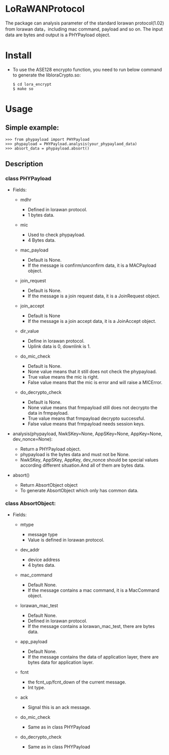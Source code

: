 # LoRaWANProtocol
The package can analysis parameter of the standard lorawan protocol(1.02) from lorawan data，including mac command, payload and so on.
The input data are bytes and output is a PHYPayload object.

# Install
- To use the ASE128 encrypto function, you need to run below command to generate the libloraCrypto.so:
    ```
    $ cd lora_encrypt
    $ make so
    ```

# Usage

## Simple example:
```
>>> from phypayload import PHYPayload
>>> phypayload = PHYPayload.analysis(your_phypaylaod_data)
>>> absort_data = phypayload.absort()
```

## Description
### class PHYPayload
- Fields:
    - mdhr
        - Defined in lorawan protocol.
        - 1 bytes data.

    - mic
        - Used to check phypayload.
        - 4 Bytes data.

    - mac_payload
        - Default is None.
        - If the message is confirm/unconfirm data, it is a MACPayload object.

    - join_request
        - Default is None.
        - If the message is a join request data, it is a JoinRequest object.

    - join_accept
        - Default is None
        - If the message is a join accept data, it is a JoinAccept object.

    - dir_value
        - Define in lorawan protocol.
        - Uplink data is 0, downlink is 1.

    - do_mic_check
        - Default is None.
        - None value means that it still does not check the phypayload.
        - True value means the mic is right.
        - False value means that the mic is error and will raise a MICError.

    - do_decrypto_check
        - Default is None.
        - None value means that frmpayload still does not decrypto the data in frmpayload.
        - True value means that frmpayload decrypto successful.
        - False value means that frmpayload needs session keys.

- analysis(phypayload, NwkSKey=None, AppSKey=None, AppKey=None, dev_nonce=None):
    - Return a PHYPayload object.
    - phypayload is the bytes data and must not be None.
    - NwkSKey, AppSKey, AppKey, dev_nonce should be special values according different situation.And all of them are bytes data.

- absort()
    - Return AbsortObject object
    - To generate AbsortObject which only has common data.

### class AbsortObject:
- Fields:
    - mtype
        - message type 
        - Value is defined in lorawan protocol.

    - dev_addr
        - device address
        - 4 bytes data.
    - mac_command
        - Default None.
        - If the message contains a mac command, it is a MacCommand object.

    - lorawan_mac_test
        - Default None.
        - Defined in lorawan protocol.
        - If the message contains a lorawan_mac_test, there are bytes data.

    - app_payload
        - Default None.
        - If the message contains the data of application layer, there are bytes data for application layer.
    - fcnt
        - the fcnt_up/fcnt_down of the current message.
        - Int type.
    - ack
        - Signal this is an ack message.
    - do_mic_check
        - Same as in class PHYPayload
    - do_decrypto_check
        - Same as in class PHYPayload

